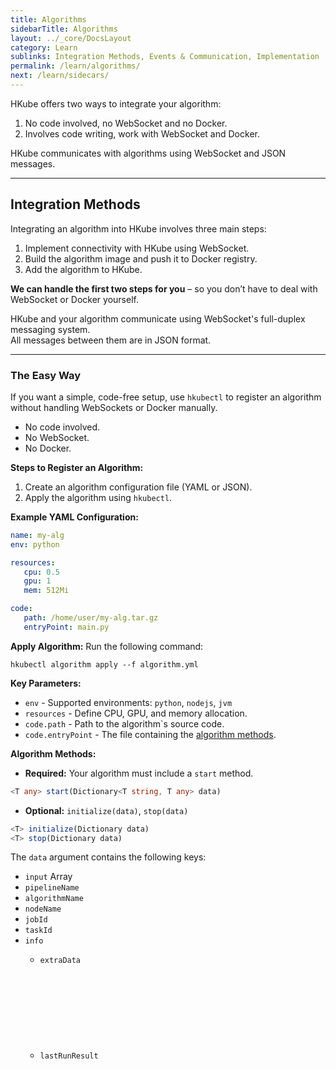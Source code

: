 ```yaml
---
title: Algorithms
sidebarTitle: Algorithms
layout: ../_core/DocsLayout
category: Learn
sublinks: Integration Methods, Events & Communication, Implementation
permalink: /learn/algorithms/
next: /learn/sidecars/
---
```


HKube offers two ways to integrate your algorithm:

1. No code involved, no WebSocket and no Docker.  
2. Involves code writing, work with WebSocket and Docker.

HKube communicates with algorithms using WebSocket and JSON messages.

---
## Integration Methods

Integrating an algorithm into HKube involves three main steps:  
1) Implement connectivity with HKube using WebSocket.  
2) Build the algorithm image and push it to Docker registry.  
3) Add the algorithm to HKube.

**We can handle the first two steps for you** – so you don’t have to deal with WebSocket or Docker yourself.

HKube and your algorithm communicate using WebSocket's full-duplex messaging system.  
All messages between them are in JSON format.

---
### The Easy Way
If you want a simple, code-free setup, use `hkubectl` to register an algorithm without handling WebSockets or Docker manually. 
- No code involved.  
- No WebSocket.  
- No Docker.  

**Steps to Register an Algorithm:**
1. Create an algorithm configuration file (YAML or JSON).
2. Apply the algorithm using `hkubectl`.

**Example YAML Configuration:**
```yaml
name: my-alg
env: python

resources:
   cpu: 0.5
   gpu: 1
   mem: 512Mi

code:
   path: /home/user/my-alg.tar.gz
   entryPoint: main.py
```

**Apply Algorithm:**
Run the following command:
```console
hkubectl algorithm apply --f algorithm.yml
```

**Key Parameters:**

* `env` - Supported environments: `python`, `nodejs`, `jvm`
* `resources` - Define CPU, GPU, and memory allocation.
* `code.path` - Path to the algorithm`s source code.
* `code.entryPoint` - The file containing the [algorithm methods](#algorithm-methods).

**Algorithm Methods:**

* **Required:** Your algorithm must include a `start` method.
```typescript
<T any> start(Dictionary<T string, T any> data)
```
* **Optional:** `initialize(data)`, `stop(data)`
```typescript
<T> initialize(Dictionary data)
<T> stop(Dictionary data)
```

The `data` argument contains the following keys:

* `input` Array <Any>
* `pipelineName` <String>
* `algorithmName` <String>
* `nodeName` <String>
* `jobId` <String>
* `taskId` <String>
* `info` <Object>
   * `extraData` <Object>
   * `lastRunResult` <Object>

#### Tracking Your Algorithm’s Status
If the response contains a `buildId`, it means a build was triggered. You can monitor its progress: [Build Status](http://petstore.swagger.io/?url=https://raw.githubusercontent.com/kube-HPC/hkube/master/core/api-server/api/rest-api/swagger.json#/Webhooks/get_webhooks_status__jobId_)

You can do the same using our [API](http://petstore.swagger.io/?url=https://raw.githubusercontent.com/kube-HPC/hkube/master/core/api-server/api/rest-api/swagger.json#/StoreAlgorithms/post_store_algorithms)

---
### The Long Way
- Code involves.
- Use WebSocket.
- Use Docker.

---
## Events & Communication
This section explains the events exchanged between HKube and your algorithm, and Sub-Pipelines.

### Events From HKube to Algorithm

These events are sent from HKube to your algorithm.

* [Initialize](#event-initialize)
* [Start](#event-start)
* [Stop](#event-stop)
* [Exit](#event-exit)
* [SubPipelineStarted](#event-subpipelinestarted)
* [SubPipelineError](#event-subpipelineerror)
* [SubPipelineDone](#event-subpipelinedone)
* [SubPipelineStopped](#event-subpipelinestopped)

**Example Event Format:**
```json
{
   "command": "<string>", // one of the above
   "data": "<Object>"
}
```

#### Event: initialize

This is the first event sent to the algorithm when a task starts.

```json
{
   "command": "initialize",
   "data": {
       "input": ["str", 512, false, {"foo":"bar"}]
   }
}
```
> data includes an input array, same input as written in the [descriptor](../input/)

#### Event: start

Invokes the algorithm task.

```json
{
   "command": "start"
}
```

> This event includes no data

#### Event: stop

Sends a request to stop the algorithm task.

```json
{
   "command": "stop"
}
```

#### Event: exit

Event invoked before taking the algorithm container down. As best practice, when invoked make the process running the algorithm exit.

```json
{
   "command": "exit"
}
```

#### Event: subPipelineStarted

Event to inform algorithm that sub pipeline (Raw or Stored) has started

```json
{
   "command": "subPipelineStarted",
   "data": {
       "subPipelineId": "<alg-subPipeline-internal-id>"
   }
}
```

> The "subPipelineId" property holds the sub pipeline internal Id in algorithm (as given in startRawSubPipeline/startStoredSubPipeline events).

#### Event: subPipelineError

Event to inform algorithm that sub pipeline (Raw or Stored) has failed.

```json
{
   "command": "subPipelineError",
   "data": {
       "subPipelineId": "<alg-subPipeline-internal-id>"
       "error": "error-message"
   }
}
```

* The "subPipelineId" property holds the sub pipeline internal Id in algorithm (as given in startRawSubPipeline/startStoredSubPipeline events).
* The "error" property holds the error message text from the sub pipeline.

#### Event: subPipelineDone

Event to inform algorithm that sub pipeline (Raw or Stored) has completed successfully.

```json
{
   "command": "subPipelineDone",
   "data": {
       "subPipelineId": "<alg-subPipeline-internal-id>"
       "response": ["array", "of", "subpipeline", "output", "values"]
   }
}
```

* The "subPipelineId" property holds the sub pipeline internal Id in algorithm (as given in startRawSubPipeline/startStoredSubPipeline events), as the algorithm may start several sub-pipelines.
* The "response" property holds the sub pipeline output array.

#### Event: subPipelineStopped

Event to inform algorithm that sub pipeline has stopped

```json
{
   "command": "subPiplineStopped",
   "data": {
       "subPipelineId": "<alg-subPipeline-internal-id>",
       "reason": "<stopping-reason>"
   }
}
```

* The "subPipelineId" property holds the sub pipeline internal Id in algorithm (as given in startRawSubPipeline/startStoredSubPipeline events).
* The "reason" property holds the reason for stopping the sub pipeline.

---
### Events From Algorithm to HKube


These events are sent from algorithm to HKube.

* [initialized](#event-initialized)
* [started](#event-started)
* [stopped](#event-stopped)
* [done](#event-done)
* [progress](#event-progress)
* [errorMessage](#event-errormessage)

**Example Event Format:**
```json
{
   "command": "<string>", // one of the above
   "data": "<Any>",
   "error": "<Object>" {
      "code": "<string>",
      "message": "<string>",
      "details": "<string>"
   }
}
```

#### Event: initialized

Response event after initialization completes.  

```json
{
   "command": "initialized"
}
```

#### Event: started

Response event after start complete.  

```json
{
   "command": "started"
}
```

#### Event: stopped

Response event after stop complete.  

```json
{
   "command": "stopped"
}
```

#### Event: done

Sent when the algorithm completes its task.

```json
{
   "command": "done"
}
```

#### Event: progress

If you want to report progress about your algorithm, send this event.

```json
{
   "command": "progress",
   "data": "optional extra details"
}
```

#### Event: errorMessage

Sent if an error occurs.

```json
{
   "command": "errorMessage",
   "error": {
      "code": "<YOUR_CODE>",
      "message": "<YOUR_MESSAGE>",
      "details": "<YOUR_DETAILS>"
   }
}
```

---
### Sub-Pipelines
You can trigger and manage sub-pipelines directly from your algorithm.

* [startRawSubPipeline](#event-startrawsubpipeline)
* [startStoredSubPipeline](#event-startstoredsubpipeline)
* [stopSubPipeline](#event-stopsubpipeline)
* [startSpan](#event-startspan)
* [finishSpan](#event-finishspan)

#### Event: startRawSubPipeline

If you want to start a Raw sub-pipeline from your algorithm, use this event.

```json
{
   "command": "startRawSubPipeline",
   "data": {
        "subPipeline": {
            "name": "<sub-pipeline-name>",
            "nodes": [
                {
                    "nodeName": "<first-node-name>",
                    "algorithmName": "<alg-name>",
                    "input":    ["@flowInput.data"]
                }
            ],
            "options": {
            },
            "webhooks": {
            },
            "flowInput": {
               "data": ["array", "of", "subpipeline", "input", "values"]
            }
        },
        "subPipelineId": "<alg-subPipeline-internal-id>",
   }
}
```

* The "subPipeline" object gives a standard raw full description of the requested sub pipeline.
* The "input" field value of the first node should be ["@flowInput.data"]
* This input is taken from "flowInput", where you plant your subpipeline input in the "data" field.
* The "subPipelineId" property holds sub pipeline internal Id in algorithm (as the algorithm may start several sub-pipelines).

#### Event: startStoredSubPipeline

If you want to start a Stored sub-pipeline from your algorithm, use this event.

```json
{
   "command": "startStoredSubPipeline",
   "data": {
        "subPipeline": {
            "name": "<stored-sub-pipeline-name>",
            "flowInput": {
               "data": ["array", "of", "subpipeline", "input", "values"]
            }
        },
        "subPipelineId": "<alg-subPipeline-internal-id>",
   }
}
```

* The "subPipeline" object gives a standard stored description of the requested sub pipeline (name and optionally flowInput, options, webhooks).
* This input is taken from "flowInput", where you plant your subpipeline input in the "data" field.
* The "subPipelineId" property holds sub pipeline internal Id in algorithm (as the algorithm may start several sub-pipelines).

#### Event: stopSubPipeline

If you want to stop a sub-pipeline (Raw or Stored) from your algorithm, use this event.

```json
{
   "command": "stopSubPipeline",
   "data": {
        "subPipelineId": "<alg-subPipeline-internal-id>",
        "reason": "<reason>",
   }
}
```

* The "subPipelineId" property holds sub pipeline internal Id in algorithm.
* The "reason" property enables to put a textual reason for stopping the subpipeline.

#### Event: startspan

To start a tracer span, use this event:

```json
{
   "command": "startSpan",
   "data": {
      "name": "<span-name>", 
      "tags": {
         "<key1>": <value1>,
         "<key2>": <value2>,
         ...         
      }
   }
}
```

* The "name" property is the span name, as displayed in the Jaeger.
* The optional "tags" object may include more properties to be added to span's tags (in addition to default tags).
* Note: you can nest multiple spans: startSpan 1, startSpan 2, but then need to finish then in reverse order: finishSpan 2, finishSpan 1.

#### Event: finishspan

To finish the last opened tracer span, use this event:

```json
{
   "command": "finishSpan",
   "data": {
      "tags": {
         "<key1>": <value1>,
         "<key2>": <value2>,
         ...         
      },
      "error": "<error-text>"
   }
}
```

* The optional "tags" object may include more properties to be added to span's tags when finished.
* The optional "error" property is error message (or object with "message" property, e.g. exception).
* Note: in case of algorithm error, remember to send finishSpan to all started spans (in reverse order) before sending errorMessage - [Handle Errors](../algorithms/#handle-errors)

---
## Implementation

HKube communicates with your algorithm via WebSocket (native WebSocket or socketio).  
This tutorial explains how to create a websocket client that works with HKube.
You can implement the websocket client in any language (PR are welcomed).

* [Connect](#connect)
* [Handle Events](#handle-events)
  * [Initialize](#initialize)
  * [Start](#start)
  * [Stop](#stop)
* [Reconnect](#reconnect)
* [Handle Errors](#handle-errors)
* [Send Event](#send-event)

### Connect

The first thing your algorithm should do is create a WebSocket client that connects to: **ws://localhost:3000**.

```hkube-tabs
# { "hkube": true, "schema": "connect" }
```

### Handle Events

Here we are registering to events from HKube.  
Each event has a specific handler, as described below.

```hkube-tabs
# { "hkube": true, "schema": "handle-messages" }
```

#### Initialize

The initialize event is the first event that HKube sends to your algorithm.  
The payload of this event includes the pipeline data and the input for your algorithm.  
You need to store the input in a local variable for later use.  
> same input as written in the [descriptor](../learn/input/)

```hkube-tabs
# { "hkube": true, "schema": "handle-messages-initialize" }
```

#### Start

The start event is the second event that HKube sends to your algorithm.  
As you can see, at the first step of this handler you need to tell HKube that your algorithm has started.  
Then you let the algorithm do it's work and finally you send the done event with the algorithm result.

```hkube-tabs
# { "hkube": true, "schema": "handle-messages-start" }
```

#### Stop

HKube will send this event to your algorithm only if stop request was made by HKube users.

```hkube-tabs
# { "hkube": true, "schema": "handle-messages-stop" }
```

### Reconnect

Web Sockets are not auto reconnect, so it's important that you will handle connection lose.   

```hkube-tabs
# { "hkube": true, "schema": "reconnect" }
```

### Handle Errors

It’s recommended to catch and report errors in your algorithm to HKube.  

```hkube-tabs
# { "hkube": true, "schema": "handle-errors" }
```

### Send Event

This is a simple handler for send response back to HKube.

```hkube-tabs
# { "hkube": true, "schema": "send-event" }
```

---
### Monitoring Metrics
If your algorithm uses TensorFlow, you can generate metrics for visualization in TensorBoard. HKube supports this by allowing you to store TensorBoard-compatible logs, which can later be viewed in a dedicated dashboard.
**How It Works:**

1. **Write Metrics:** In your algorithm code, save TensorBoard metrics to the directory specified by the environment variable `ALGO_METRICS_DIR`.
2. **View Metrics:** Upon request, HKube can start a TensorBoard web server to display and compare different algorithm runs.

**Running TensorBoard:**
To launch TensorBoard in HKube, use the 'board' API in the HKube spec. This will start a web server where you can visualize and analyze the recorded metrics.